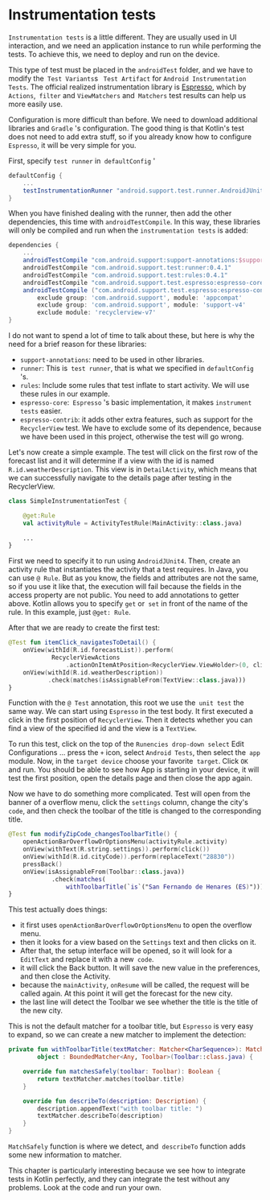 # Instrumentation tests

`Instrumentation tests` is a little different. They are usually used in UI interaction, and we need an application instance to run while performing the tests. To achieve this, we need to deploy and run on the device.

This type of test must be placed in the `androidTest` folder, and we have to modify the` Test Variants`s ` Test Artifact` for `Android Instrumentation Tests`. The official realized instrumentation library is [Espresso], which by `Actions`,` filter` and `ViewMatchers` and` Matchers` test results can help us more easily use.

Configuration is more difficult than before. We need to download additional libraries and `Gradle` 's configuration. The good thing is that Kotlin's test does not need to add extra stuff, so if you already know how to configure `Espresso`, it will be very simple for you.

First, specify `test runner` in` defaultConfig` '

```groovy
defaultConfig {
    ...
    testInstrumentationRunner "android.support.test.runner.AndroidJUnitRunner"
}
```

When you have finished dealing with the runner, then add the other dependencies, this time with `androidTestCompile`. In this way, these libraries will only be compiled and run when the `instrumentation tests` is added:

```groovy
dependencies {
    ...
    androidTestCompile "com.android.support:support-annotations:$support_version"
    androidTestCompile "com.android.support.test:runner:0.4.1"
    androidTestCompile "com.android.support.test:rules:0.4.1"
    androidTestCompile "com.android.support.test.espresso:espresso-core:2.2.1"
    androidTestCompile ("com.android.support.test.espresso:espresso-contrib:2.2.1"){
	    exclude group: 'com.android.support', module: 'appcompat'
		exclude group: 'com.android.support', module: 'support-v4'
		exclude module: 'recyclerview-v7'
}
```

I do not want to spend a lot of time to talk about these, but here is why the need for a brief reason for these libraries:

- `support-annotations`: need to be used in other libraries.
- `runner`: This is` test runner`, that is what we specified in `defaultConfig` 's.
- `rules`: Include some rules that test inflate to start activity. We will use these rules in our example.
- `espresso-core`:` Espresso` 's basic implementation, it makes `instrument tests` easier.
- `espresso-contrib`: it adds other extra features, such as support for the` RecyclerView` test. We have to exclude some of its dependence, because we have been used in this project, otherwise the test will go wrong.

Let's now create a simple example. The test will click on the first row of the forecast list and it will determine if a view with the id is named `R.id.weatherDescription`. This view is in `DetailActivity`, which means that we can successfully navigate to the details page after testing in the RecyclerView.

```kotlin
class SimpleInstrumentationTest {

	@get:Rule
    val activityRule = ActivityTestRule(MainActivity::class.java)
    
    ...
}
```

First we need to specify it to run using `AndroidJUnit4`. Then, create an activity rule that instantiates the activity that a test requires. In Java, you can use `@ Rule`. But as you know, the fields and attributes are not the same, so if you use it like that, the execution will fail because the fields in the access property are not public. You need to add annotations to getter above. Kotlin allows you to specify `get` or` set` in front of the name of the rule. In this example, just `@get: Rule`.

After that we are ready to create the first test:

```kotlin
@Test fun itemClick_navigatesToDetail() {
    onView(withId(R.id.forecastList)).perform(
            RecyclerViewActions
                .actionOnItemAtPosition<RecyclerView.ViewHolder>(0, click()))
    onView(withId(R.id.weatherDescription))
           .check(matches(isAssignableFrom(TextView::class.java)))
}
```

Function with the `@ Test` annotation, this root we use the` unit test` the same way. We can start using `Espresso` in the test body. It first executed a click in the first position of `RecyclerView`. Then it detects whether you can find a view of the specified id and the view is a `TextView`.

To run this test, click on the top of the `Runencies drop-down select` Edit Configurations ... press the `+` icon, select `Android Tests`, then select the` app` module. Now, in the `target device` choose your favorite` target`. Click `OK` and run. You should be able to see how App is starting in your device, it will test the first position, open the details page and then close the app again.

Now we have to do something more complicated. Test will open from the banner of a overflow menu, click the `settings` column, change the city's` code`, and then check the toolbar of the title is changed to the corresponding title.

```kotlin
@Test fun modifyZipCode_changesToolbarTitle() {
	openActionBarOverflowOrOptionsMenu(activityRule.activity)
	onView(withText(R.string.settings)).perform(click())
	onView(withId(R.id.cityCode)).perform(replaceText("28830"))
	pressBack()
	onView(isAssignableFrom(Toolbar::class.java))
	        .check(matches(
	            withToolbarTitle(`is`("San Fernando de Henares (ES)"))))
}
```

This test actually does things:

- it first uses `openActionBarOverflowOrOptionsMenu` to open the overflow menu.
- then it looks for a view based on the `Settings` text and then clicks on it.
- After that, the setup interface will be opened, so it will look for a `EditText` and replace it with a new` code`.
- it will click the Back button. It will save the new value in the preferences, and then close the Activity.
- because the `mainActivity`, `onResume` will be called, the request will be called again. At this point it will get the forecast for the new city.
- the last line will detect the Toolbar we see whether the title is the title of the new city.

This is not the default matcher for a toolbar title, but `Espresso` is very easy to expand, so we can create a new matcher to implement the detection:

```kotlin
private fun withToolbarTitle(textMatcher: Matcher<CharSequence>): Matcher<Any> =
        object : BoundedMatcher<Any, Toolbar>(Toolbar::class.java) {

	override fun matchesSafely(toolbar: Toolbar): Boolean {
		return textMatcher.matches(toolbar.title)
	}

	override fun describeTo(description: Description) {
		description.appendText("with toolbar title: ")
		textMatcher.describeTo(description)
	}                
}
```

`MatchSafely` function is where we detect, and` describeTo` function adds some new information to matcher.

This chapter is particularly interesting because we see how to integrate tests in Kotlin perfectly, and they can integrate the test without any problems. Look at the code and run your own.


[Espresso]: https://google.github.io/android-testing-support-library/
